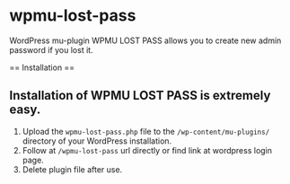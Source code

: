 # wpmu-lost-pass
WordPress mu-plugin WPMU LOST PASS allows you to create new admin password if you lost it.

== Installation ==

## Installation of WPMU LOST PASS is extremely easy. ##

1. Upload the `wpmu-lost-pass.php` file to the `/wp-content/mu-plugins/` directory of your WordPress installation.
2. Follow at `/wpmu-lost-pass` url directly or find link at wordpress login page.
3. Delete plugin file after use.
